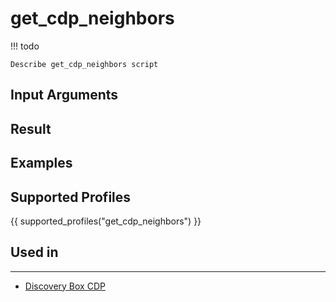 

# get_cdp_neighbors

<!-- prettier-ignore -->
!!! todo

    Describe get_cdp_neighbors script

## Input Arguments

## Result

## Examples

## Supported Profiles

{{ supported_profiles("get_cdp_neighbors") }}

## Used in
----
* [Discovery Box CDP](../discovery-reference/box/cdp.md)

